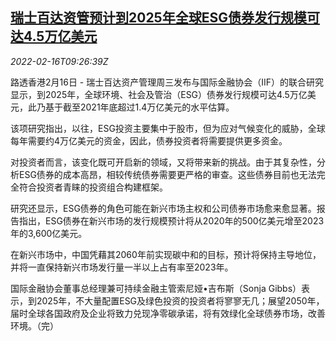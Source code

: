 <!--1645003863000-->
[瑞士百达资管预计到2025年全球ESG债券发行规模可达4.5万亿美元](https://cn.reuters.com/article/iif-global-esg-bond-0216-idCNKBS2KL0S7)
------

<div><i>2022-02-16T09:26:39Z</i></div><p>路透香港2月16日 - 瑞士百达资产管理周三发布与国际金融协会（IIF）的联合研究显示，到2025年，全球环境、社会及管治（ESG）债券发行规模可达4.5万亿美元，此乃基于截至2021年底超过1.4万亿美元的水平估算。</p><p>该项研究指出，以往，ESG投资主要集中于股市，但为应对气候变化的威胁，全球每年需要约4万亿美元的资金，因此，债券投资者将需要提供更多资金。</p><p>对投资者而言，该变化既可开启新的领域，又将带来新的挑战。由于其复杂性，分析ESG债券的成本高昂，相较传统债券需要更严格的审查。这些债券目前也无法完全符合投资者青睐的投资组合构建框架。</p><p>研究还显示，ESG债券的角色可能在新兴市场主权和公司债券市场愈来愈显著。报告指出，ESG债券在新兴市场的发行规模预计将从2020年的500亿美元增至2023年的3,600亿美元。</p><p>在新兴市场中，中国凭藉其2060年前实现碳中和的目标，预计将保持主导地位，并将一直保持新兴市场发行量一半以上占有率至2023年。</p><p>国际金融协会董事总经理兼可持续金融主管索尼娅•吉布斯（Sonja Gibbs）表示，到2025年，不大量配置ESG及绿色投资的投资者将寥寥无几；展望2050年，届时全球各国政府及企业将致力兑现净零碳承诺，将有效绿化全球债券市场，改善环境。（完）</p>
